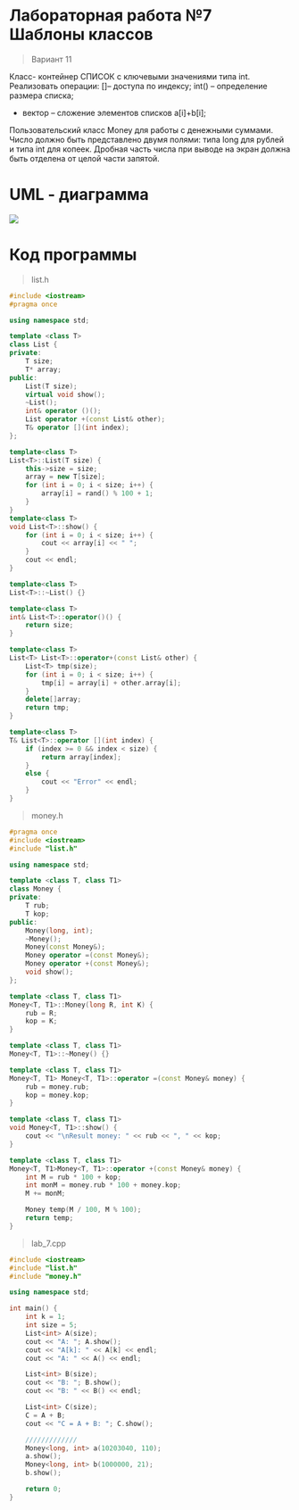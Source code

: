 # Лабораторная работа №7 Шаблоны классов

>Вариант 11

Класс- контейнер СПИСОК с ключевыми значениями типа int. Реализовать операции:
[]– доступа по индексу;
int() – определение размера списка;
+ вектор – сложение элементов списков a[i]+b[i];

Пользовательский класс Money для работы с денежными суммами. Число должно быть представлено двумя полями: типа long для рублей и типа int для копеек.
Дробная часть числа при выводе на экран должна быть отделена от целой части запятой.

# UML - диаграмма

![](https://sun9-45.userapi.com/impg/poWzt7W_CgEXCf4JJRdjVzojWnbWD2wh-N9_1g/hjdh8EwPCr8.jpg?size=527x385&quality=96&sign=f7582bff49ced2988f12b429ffd099aa&type=album)
#  Код программы 

>list.h

```cpp
#include <iostream>
#pragma once

using namespace std;

template <class T>
class List {
private:
	T size;
	T* array;
public:
	List(T size);
	virtual void show();
	~List();
	int& operator ()();
	List operator +(const List& other);
	T& operator [](int index);
};

template<class T>
List<T>::List(T size) {
	this->size = size;
	array = new T[size];
	for (int i = 0; i < size; i++) {
		array[i] = rand() % 100 + 1;
	}
}
template<class T>
void List<T>::show() {
	for (int i = 0; i < size; i++) {
		cout << array[i] << " ";
	}
	cout << endl;
}

template<class T>
List<T>::~List() {}

template<class T>
int& List<T>::operator()() {
	return size;
}

template<class T>
List<T> List<T>::operator+(const List& other) {
	List<T> tmp(size);
	for (int i = 0; i < size; i++) {
		tmp[i] = array[i] + other.array[i];
	}
	delete[]array;
	return tmp;
}

template<class T>
T& List<T>::operator [](int index) {
	if (index >= 0 && index < size) {
		return array[index];
	}
	else {
		cout << "Error" << endl;
	}
}
```

>money.h

```cpp
#pragma once
#include <iostream>
#include "list.h"

using namespace std;

template <class T, class T1>
class Money {
private:
	T rub;
	T kop;
public:
	Money(long, int);
	~Money();
	Money(const Money&);
	Money operator =(const Money&);
	Money operator +(const Money&);
	void show();
};

template <class T, class T1>
Money<T, T1>::Money(long R, int K) {
	rub = R;
	kop = K;
}

template <class T, class T1>
Money<T, T1>::~Money() {}

template <class T, class T1>
Money<T, T1> Money<T, T1>::operator =(const Money& money) {
	rub = money.rub;
	kop = money.kop;
}

template <class T, class T1>
void Money<T, T1>::show() {
	cout << "\nResult money: " << rub << ", " << kop;
}

template <class T, class T1>
Money<T, T1>Money<T, T1>::operator +(const Money& money) {
	int M = rub * 100 + kop;
	int monM = money.rub * 100 + money.kop;
	M += monM;

	Money temp(M / 100, M % 100);
	return temp;
}
```

>lab_7.cpp

```cpp
#include <iostream>
#include "list.h"
#include "money.h"

using namespace std;

int main() {
	int k = 1;
	int size = 5;
	List<int> A(size);
	cout << "A: "; A.show();
	cout << "A[k]: " << A[k] << endl;
	cout << "A: " << A() << endl;

	List<int> B(size);
	cout << "B: "; B.show();
	cout << "B: " << B() << endl;

	List<int> C(size);
	C = A + B;
	cout << "C = A + B: "; C.show();

	/////////////
	Money<long, int> a(10203040, 110);
	a.show();
	Money<long, int> b(1000000, 21);
	b.show();

	return 0;
}

```



	

	
```
